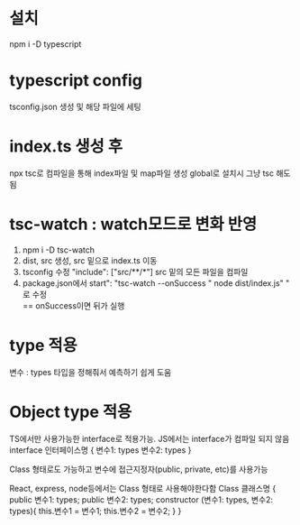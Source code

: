 # 설치 
npm i -D typescript

# typescript config
tsconfig.json 생성 및 해당 파일에 세팅

# index.ts 생성 후 
npx tsc로 컴파일을 통해 index파일 및 map파일 생성
global로 설치시 그냥 tsc 해도 됨

# tsc-watch : watch모드로 변화 반영
1. npm i -D tsc-watch 
2. dist, src 생성, src 밑으로 index.ts 이동
2. tsconfig 수정 "include": ["src/**/*"] src 밑의 모든 파일을 컴파일
3. package.json에서 start": "tsc-watch --onSuccess \" node dist/index.js\" " 로 수정    
== onSuccess이면 뒤가 실행

# type 적용
변수 : types
타입을 정해줘서 예측하기 쉽게 도움

# Object type 적용
TS에서만 사용가능한 interface로 적용가능.
JS에서는 interface가 컴파일 되지 않음 
interface 인터페이스명 {
    변수1: types
    변수2: types
}

Class 형태로도 가능하고 변수에 접근지정자(public, private, etc)를 사용가능

React, express, node등에서는 Class 형태로 사용해야한다함
Class 클래스명 {
    public 변수1: types;
    public 변수2: types;
    constructor (변수1: types, 변수2: types){
        this.변수1 = 변수1;
        this.변수2 = 변수2;
    }
}







